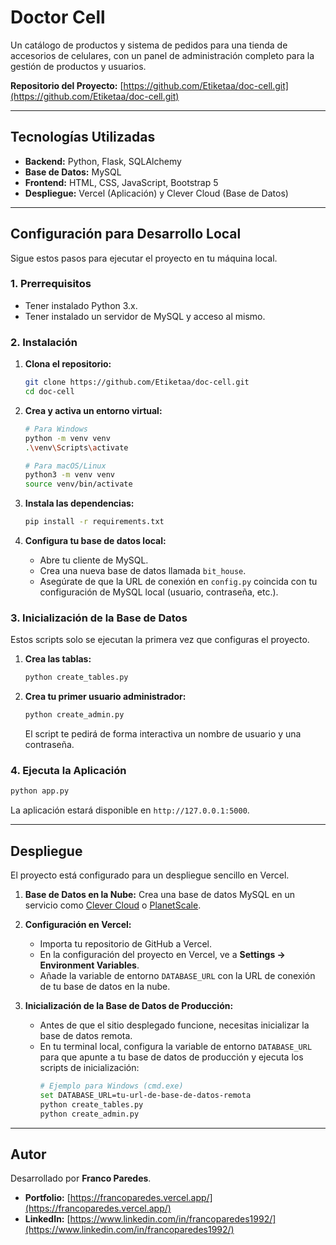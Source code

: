 # Doctor Cell

Un catálogo de productos y sistema de pedidos para una tienda de accesorios de celulares, con un panel de administración completo para la gestión de productos y usuarios.

**Repositorio del Proyecto:** [https://github.com/Etiketaa/doc-cell.git](https://github.com/Etiketaa/doc-cell.git)

---

## Tecnologías Utilizadas

*   **Backend:** Python, Flask, SQLAlchemy
*   **Base de Datos:** MySQL
*   **Frontend:** HTML, CSS, JavaScript, Bootstrap 5
*   **Despliegue:** Vercel (Aplicación) y Clever Cloud (Base de Datos)

---

## Configuración para Desarrollo Local

Sigue estos pasos para ejecutar el proyecto en tu máquina local.

### 1. Prerrequisitos

*   Tener instalado Python 3.x.
*   Tener instalado un servidor de MySQL y acceso al mismo.

### 2. Instalación

1.  **Clona el repositorio:**
    ```bash
    git clone https://github.com/Etiketaa/doc-cell.git
    cd doc-cell
    ```

2.  **Crea y activa un entorno virtual:**
    ```bash
    # Para Windows
    python -m venv venv
    .\venv\Scripts\activate

    # Para macOS/Linux
    python3 -m venv venv
    source venv/bin/activate
    ```

3.  **Instala las dependencias:**
    ```bash
    pip install -r requirements.txt
    ```

4.  **Configura tu base de datos local:**
    *   Abre tu cliente de MySQL.
    *   Crea una nueva base de datos llamada `bit_house`.
    *   Asegúrate de que la URL de conexión en `config.py` coincida con tu configuración de MySQL local (usuario, contraseña, etc.).

### 3. Inicialización de la Base de Datos

Estos scripts solo se ejecutan la primera vez que configuras el proyecto.

1.  **Crea las tablas:**
    ```bash
    python create_tables.py
    ```

2.  **Crea tu primer usuario administrador:**
    ```bash
    python create_admin.py
    ```
    El script te pedirá de forma interactiva un nombre de usuario y una contraseña.

### 4. Ejecuta la Aplicación

```bash
python app.py
```
La aplicación estará disponible en `http://127.0.0.1:5000`.

---

## Despliegue

El proyecto está configurado para un despliegue sencillo en Vercel.

1.  **Base de Datos en la Nube:** Crea una base de datos MySQL en un servicio como [Clever Cloud](https://www.clever-cloud.com/) o [PlanetScale](https://planetscale.com/).

2.  **Configuración en Vercel:**
    *   Importa tu repositorio de GitHub a Vercel.
    *   En la configuración del proyecto en Vercel, ve a **Settings -> Environment Variables**.
    *   Añade la variable de entorno `DATABASE_URL` con la URL de conexión de tu base de datos en la nube.

3.  **Inicialización de la Base de Datos de Producción:**
    *   Antes de que el sitio desplegado funcione, necesitas inicializar la base de datos remota.
    *   En tu terminal local, configura la variable de entorno `DATABASE_URL` para que apunte a tu base de datos de producción y ejecuta los scripts de inicialización:
        ```bash
        # Ejemplo para Windows (cmd.exe)
        set DATABASE_URL=tu-url-de-base-de-datos-remota
        python create_tables.py
        python create_admin.py
        ```

---

## Autor

Desarrollado por **Franco Paredes**.
*   **Portfolio:** [https://francoparedes.vercel.app/](https://francoparedes.vercel.app/)
*   **LinkedIn:** [https://www.linkedin.com/in/francoparedes1992/](https://www.linkedin.com/in/francoparedes1992/)
